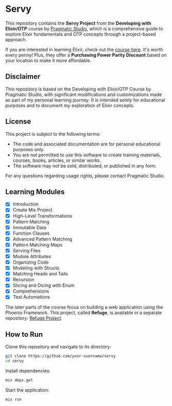 # Servy

This repository contains the **Servy Project** from the **Developing with Elixir/OTP** course by [Pragmatic Studio](https://pragmaticstudio.com), which is a comprehensive guide to explore Elixir fundamentals and OTP concepts through a project-based approach.

If you are interested in learning Elixir, check out the [course here](https://pragmaticstudio.com/courses/elixir). It's worth every penny! Plus, they offer a **Purchasing Power Parity Discount** based on your location to make it more affordable.

## Disclaimer

This repository is based on the Developing with Elixir/OTP Course by Pragmatic Studio, with significant modifications and customizations made as part of my personal learning journey. It is intended solely for educational purposes and to document my exploration of Elixir concepts.

## License

This project is subject to the following terms:

- The code and associated documentation are for personal educational purposes only.
- You are not permitted to use this software to create training materials, courses, books, articles, or similar works.
- The software may not be sold, distributed, or published in any form.

For any questions regarding usage rights, please contact Pragmatic Studio.

## Learning Modules

- [x] Introduction
- [x] Create Mix Project
- [x] High-Level Transformations
- [x] Pattern Matching
- [x] Immutable Data
- [x] Function Clauses
- [x] Advanced Pattern Matching
- [x] Pattern Matching Maps
- [x] Serving Files
- [x] Module Attributes
- [x] Organizing Code
- [x] Modeling with Structs
- [x] Matching Heads and Tails
- [x] Recursion
- [x] Slicing and Dicing with Enum
- [x] Comprehensions
- [x] Test Automations

The later parts of the course focus on building a web application using the Phoenix Framework. This project, called **Refuge**, is available in a separate repository: [Refuge Project](https://github.com/muzhawir/refuge).

## How to Run

Clone this repository and navigate to its directory:

```bash
git clone https://github.com/your-username/servy
cd servy
```

Install dependencies:

```bash
mix deps.get
```

Start the application:

```bash
mix run
```
